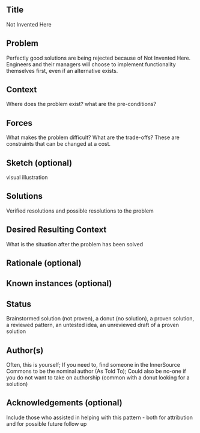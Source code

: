## Title

Not Invented Here

## Problem

Perfectly good solutions are being rejected because of Not Invented Here. Engineers and their managers will choose to implement functionality themselves first, even if an alternative exists.

## Context
Where does the problem exist? what are the pre-conditions?

## Forces
What makes the problem difficult? What are the trade-offs? These are constraints that can be changed at a cost.

## Sketch (optional)
visual illustration

## Solutions
Verified resolutions and possible resolutions to the problem

## Desired Resulting Context
What is the situation after the problem has been solved

## Rationale (optional)  

## Known instances (optional)  

## Status  
Brainstormed solution (not proven), a donut (no solution), a proven solution, a reviewed pattern, an untested idea, an unreviewed draft of a proven solution

## Author(s)
Often, this is yourself; If you need to, find someone in the InnerSource Commons to be the nominal author (As Told To); Could also be no-one if you do not want to take on authorship (common with a donut looking for a solution)

## Acknowledgements (optional)
Include those who assisted in helping with this pattern - both for attribution and for possible future follow up
